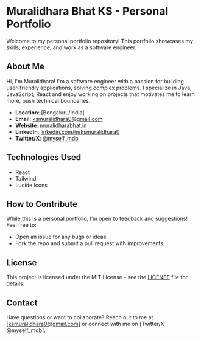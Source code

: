 # Muralidhara Bhat KS - Personal Portfolio

Welcome to my personal portfolio repository! This portfolio showcases my skills, experience, and work as a software engineer.

## About Me

Hi, I'm Muralidhara! I'm a software engineer with a passion for building user-friendly applications, solving complex problems. I specialize in Java, JavaScript, React and enjoy working on projects that motivates me to learn more, push technical boundaries.

- **Location**: [Bengaluru/India]
- **Email**: [ksmuralidhara0@gmail.com](mailto:ksmuralidhara0@gmail.com)
- **Website**: [muralidharabhat.in](https://muralidharabhat.in/)
- **LinkedIn**: [linkedin.com/in/ksmuralidhara0](https://www.linkedin.com/in/ksmuralidhara0/)
- **Twitter/X**: [@myself_mdb](https://x.com/myself_MDB)

## Technologies Used

- React
- Tailwind
- Lucide Icons

## How to Contribute

While this is a personal portfolio, I’m open to feedback and suggestions! Feel free to:

- Open an issue for any bugs or ideas.
- Fork the repo and submit a pull request with improvements.

## License

This project is licensed under the MIT License - see the [LICENSE](LICENSE) file for details.

## Contact

Have questions or want to collaborate? Reach out to me at [ksmuralidhara0@gmail.com] or connect with me on [Twitter/X @myself_mdb].
